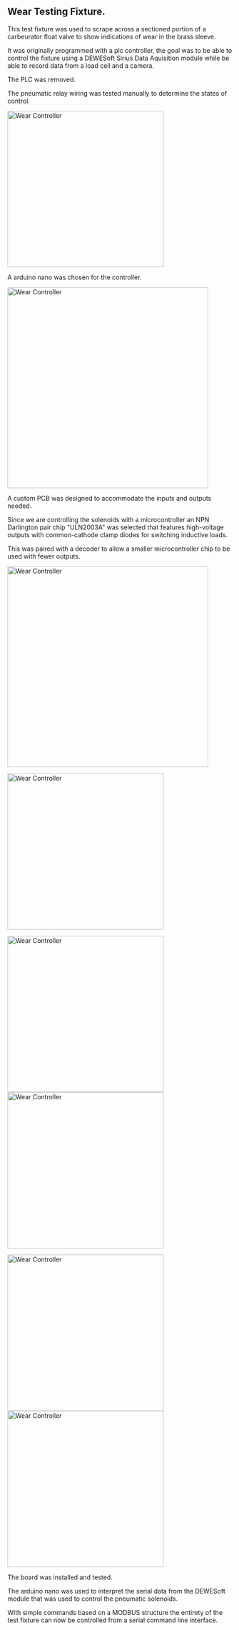 
<div class="text_container">

<h2> Wear Testing Fixture. </h2>


<p>This test fixture was used to scrape across a sectioned portion of a carbeurator float valve to show indications of wear in the brass sleeve.</p>
<p>It was originally programmed with a plc controller, the goal was to be able to control the fixture using a DEWESoft Sirius Data Aquisition module while be able to record data from a load cell and a camera.</p>


<p>The PLC was removed.</p>

<p>The pneumatic relay wiring was tested manually to determine the states of control.</p>

<a><img src="/assets/images/WearFixture/wear_controller_resize.jpg" alt="Wear Controller" style="width:350px;height:auto;"></a>


<p>A arduino nano was chosen for the controller.</p>


<a><img src="/assets/images/WearFixture/controller_nano_resize.jpg" alt="Wear Controller" style="width:450px;height:auto;"></a>


<p>A custom PCB was designed to accommodate the inputs and outputs needed.</p>

<p>Since we are controlling the solenoids with a microcontroller an NPN Darlington pair chip "ULN2003A" was selected that features high-voltage outputs with common-cathode clamp diodes for switching inductive loads.</p>
<p>This was paired with a decoder to allow a smaller microcontroller chip to be used with fewer outputs. </p>


<a><img src="/assets/images/WearFixture/WEARFIXTURE_SCH_resize.png" alt="Wear Controller" style="width:450px;height:auto;"></a>

<a><img src="/assets/images/WearFixture/WEARFIXTURE_BRD_resize.png" alt="Wear Controller" style="width:350px;height:auto;"></a>


<a><img src="/assets/images/WearFixture/IMG_7286_resize.jpg" alt="Wear Controller" style="width:350px;height:auto;"></a>
<a><img src="/assets/images/WearFixture/IMG_7287_resize.jpg" alt="Wear Controller" style="width:350px;height:auto;"></a>

<a><img src="/assets/images/WearFixture/IMG_7282_resize.jpg" alt="Wear Controller" style="width:350px;height:auto;"></a>
<a><img src="/assets/images/WearFixture/IMG_7283_resize.jpg" alt="Wear Controller" style="width:350px;height:auto;"></a>



<p>The board was installed and tested.</p>

<p>The arduino nano was used to interpret the serial data from the DEWESoft module that was used to control the pneumatic solenoids.</p>

<p>With simple commands based on a MODBUS structure the entirety of the test fixture can now be controlled from a serial command line interface.</p>


